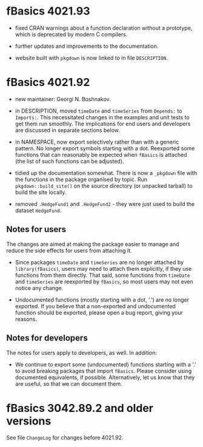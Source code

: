 # fBasics 4021.93

- fixed CRAN warnings about a function declaration without a prototype, which is
  deprecated by modern C compilers.

- further updates and improvements to the documentation.

- website built with `pkgdown` is now linked to in file `DESCRIPTION`.


# fBasics 4021.92

- new maintainer: Georgi N. Boshnakov.

- in DESCRIPTION, moved `timeDate` and `timeSeries` from `Depends:` to
  `Imports:`. This necessitated changes in the examples and unit tests to get
  them run smoothly. The implications for end users and developers are discussed
  in separate sections below.

- in NAMESPACE, now export selectively rather than with a generic pattern.  No
  longer export symbols starting with a dot. Reexported some functions that can
  reasonably be expected when `fBasics` is attached (the list of such functions
  can be adjusted).
  
- tidied up the documentation somewhat. There is now a `_pkgdown` file with the
  functions in the package organised by topic. Run `pkgdown::build_site()` on
  the source directory (or unpacked tarball) to build the site locally.

- removed `.HedgeFund1` and `.HedgeFund2` - they were just used to build the
  dataset `HedgeFund`.

## Notes for users

The changes are aimed at making the package easier to manage and reduce the side
effects for users from attaching it.

- Since packages `timeDate` and `timeSeries` are no longer attached by
  `library(fBasics)`, users may need to attach them explicitly, if they use
  functions from them directly. That said, some functions from `timeDate` and
  `timeSeries` are reexported by `fBasics`, so most users may not even notice
  any change.

- Undocumented functions (mostly starting with a dot, '.') are no longer
  exported. If you believe that a non-exported and undocumented function should
  be exported, please open a bug report, giving your reasons.


## Notes for developers

  The notes for users apply to developers, as well. In addition:

- We continue to export some (undocumented) functions starting with a '.' to
  avoid breaking packages that import `fBasics`. Please consider using
  documented equivalents, if possible. Alternatively, let us know that they are
  useful, so that we can document them. 





# fBasics 3042.89.2 and older versions

  See file `ChangeLog` for changes before 4021.92.


